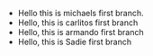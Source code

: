 - Hello this is michaels first branch.
- Hello, this is carlitos first branch
- Hello, this is armando first branch
- Hello, this is Sadie first branch